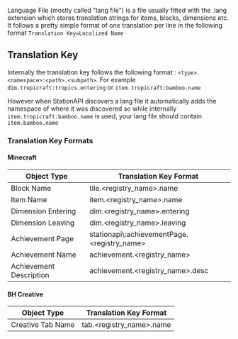Language File (mostly called "lang file") is a file usually fitted with the .lang extension which stores translation strings for items, blocks, dimensions etc.
It follows a pretty simple format of one translation per line in the following format `Translation Key=Localized Name`
## Translation Key
Internally the translation key follows the following format : `<type>.<namespace>:<path>.<subpath>`. For example `dim.tropicraft:tropics.entering` or `item.tropicraft:bamboo.name` 

However when StationAPI discovers a lang file it automatically adds the namespace of where it was discovered so while internally `item.tropicraft:bamboo.name` is used, your lang file should contain `item.bamboo.name`

### Translation Key Formats

#### Minecraft
| Object Type             | Translation Key Format                       |
| ----------------------- | -------------------------------------------- |
| Block Name              | tile.<registry_name>.name                    |
| Item Name               | item.<registry_name>.name                    |
| Dimension Entering      | dim.<registry_name>.entering                 |
| Dimension Leaving       | dim.<registry_name>.leaving                  |
| Achievement Page        | stationapi\\:achievementPage.<registry_name> |
| Achievement Name        | achievement.<registry_name>                  |
| Achievement Description | achievement.<registry_name>.desc             |

#### BH Creative
| Object Type       | Translation Key Format   |
| ----------------- | ------------------------ |
| Creative Tab Name | tab.<registry_name>.name |
